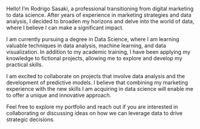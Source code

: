 Hello! I’m Rodrigo Sasaki, a professional transitioning from digital marketing to data science. After years of experience in marketing strategies and data analysis, I decided to broaden my horizons and delve into the world of data, where I believe I can make a significant impact.

I am currently pursuing a degree in Data Science, where I am learning valuable techniques in data analysis, machine learning, and data visualization. In addition to my academic training, I have been applying my knowledge to fictional projects, allowing me to explore and develop my practical skills.

I am excited to collaborate on projects that involve data analysis and the development of predictive models. I believe that combining my marketing experience with the new skills I am acquiring in data science will enable me to offer a unique and innovative approach.

Feel free to explore my portfolio and reach out if you are interested in collaborating or discussing ideas on how we can leverage data to drive strategic decisions.

<!---
Rodrigo-Sasaki/Rodrigo-Sasaki is a ✨ special ✨ repository because its `README.md` (this file) appears on your GitHub profile.
You can click the Preview link to take a look at your changes.
--->
